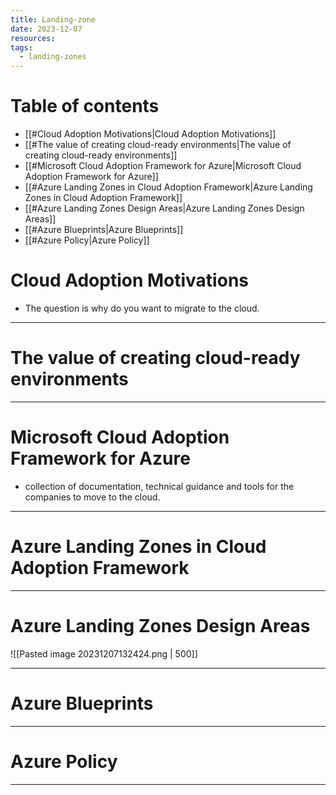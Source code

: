 ```yaml
---
title: Landing-zone
date: 2023-12-07
resources: 
tags:
  - landing-zones
---
```

# Table of contents

- [[#Cloud Adoption Motivations|Cloud Adoption Motivations]]
- [[#The value of creating cloud-ready environments|The value of creating cloud-ready environments]]
- [[#Microsoft Cloud Adoption Framework for Azure|Microsoft Cloud Adoption Framework for Azure]]
- [[#Azure Landing Zones in Cloud Adoption Framework|Azure Landing Zones in Cloud Adoption Framework]]
- [[#Azure Landing Zones Design Areas|Azure Landing Zones Design Areas]]
- [[#Azure Blueprints|Azure Blueprints]]
- [[#Azure Policy|Azure Policy]]

# Cloud Adoption Motivations

- The question is why do you want to migrate to the cloud.
---
# The value of creating cloud-ready environments


---
# Microsoft Cloud Adoption Framework for Azure

- collection of documentation, technical guidance and tools for the companies to move to the cloud.
---
# Azure Landing Zones in Cloud Adoption Framework


---
# Azure Landing Zones Design Areas

![[Pasted image 20231207132424.png | 500]]

---
# Azure Blueprints


---
# Azure Policy


---

